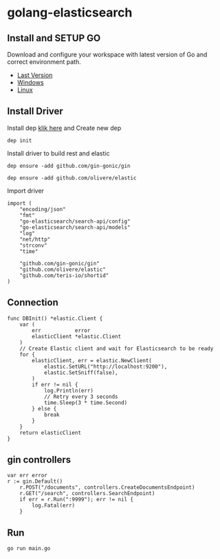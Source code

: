 # golang-elasticsearch

## Install and SETUP GO
Download and configure your workspace with latest version of Go and correct environment path.
- [Last Version](https://golang.org/dl/)
- [Windows](http://www.wadewegner.com/2014/12/easy-go-programming-setup-for-windows/)
- [Linux](http://www.tecmint.com/install-go-in-linux/)

## Install Driver
Install dep [klik here](https://golang.github.io/dep/docs/installation.html) and Create new dep
```
dep init 
```
Install driver to build rest and elastic
```
dep ensure -add github.com/gin-gonic/gin
```
```
dep ensure -add github.com/olivere/elastic
```

Import driver
```
import (
	"encoding/json"
	"fmt"
	"go-elasticsearch/search-api/config"
	"go-elasticsearch/search-api/models"
	"log"
	"net/http"
	"strconv"
	"time"

	"github.com/gin-gonic/gin"
	"github.com/olivere/elastic"
	"github.com/teris-io/shortid"
)
```

## Connection
```
func DBInit() *elastic.Client {
	var (
		err           error
		elasticClient *elastic.Client
	)
	// Create Elastic client and wait for Elasticsearch to be ready
	for {
		elasticClient, err = elastic.NewClient(
			elastic.SetURL("http://localhost:9200"),
			elastic.SetSniff(false),
		)
		if err != nil {
			log.Println(err)
			// Retry every 3 seconds
			time.Sleep(3 * time.Second)
		} else {
			break
		}
	}
	return elasticClient
}
```

## gin controllers
```
var err error
r := gin.Default()
	r.POST("/documents", controllers.CreateDocumentsEndpoint)
	r.GET("/search", controllers.SearchEndpoint)
	if err = r.Run(":9999"); err != nil {
		log.Fatal(err)
	}
```
## Run
```
go run main.go
```
